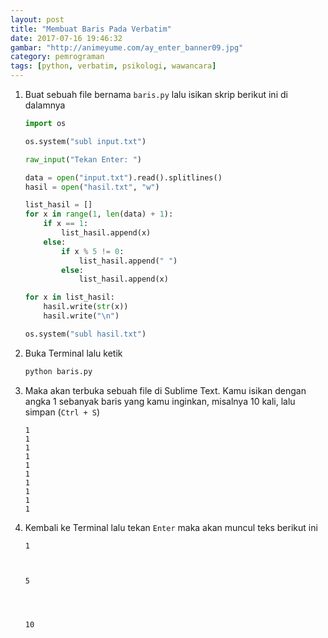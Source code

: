 ```yaml
---
layout: post
title: "Membuat Baris Pada Verbatim"
date: 2017-07-16 19:46:32
gambar: "http://animeyume.com/ay_enter_banner09.jpg"
category: pemrograman
tags: [python, verbatim, psikologi, wawancara]
---
```


1. Buat sebuah file bernama `baris.py` lalu isikan skrip berikut ini di dalamnya

    ```python
    import os

    os.system("subl input.txt")

    raw_input("Tekan Enter: ")

    data = open("input.txt").read().splitlines()
    hasil = open("hasil.txt", "w")

    list_hasil = []
    for x in range(1, len(data) + 1):
        if x == 1:
            list_hasil.append(x)
        else:
            if x % 5 != 0:
                list_hasil.append(" ")
            else:
                list_hasil.append(x)

    for x in list_hasil:
        hasil.write(str(x))
        hasil.write("\n")

    os.system("subl hasil.txt")
    ```

2. Buka Terminal lalu ketik

    ```bash
    python baris.py
    ```

3. Maka akan terbuka sebuah file di Sublime Text. Kamu isikan dengan angka 1 sebanyak baris yang kamu inginkan, misalnya 10 kali, lalu simpan (`Ctrl + S`)

    ```
    1
    1
    1
    1
    1
    1
    1
    1
    1
    1
    ```

4. Kembali ke Terminal lalu tekan `Enter` maka akan muncul teks berikut ini

    ```
    1
     
     
     
    5
     
     
     
     
    10
    ```

